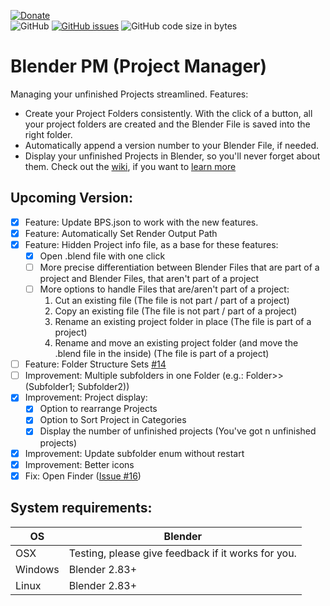 [![Donate](https://img.shields.io/endpoint?url=https%3A%2F%2Fraw.githubusercontent.com%2FBlenderDefender%2FBlenderDefender%2Fshields_endpoint%2FBlender_PM.json)](https://www.paypal.com/donate?hosted_button_id=DZE9NFSFPFMYS)  
![GitHub](https://img.shields.io/github/license/BlenderDefender/blender_project_starter?color=green&style=for-the-badge)
[![GitHub issues](https://img.shields.io/github/issues/BlenderDefender/blender_project_starter?style=for-the-badge)](https://github.com/BlenderDefender/blender_pm/issues)
![GitHub code size in bytes](https://img.shields.io/github/languages/code-size/BlenderDefender/blender_project_starter?style=for-the-badge)
# Blender PM (Project Manager)
Managing your unfinished Projects streamlined. Features:
- Create your Project Folders consistently. With the click of a button, all your project folders are
created and the Blender File is saved into the right folder.
- Automatically append a version number to your Blender File, if needed.
- Display your unfinished Projects in Blender, so you'll never forget about them.
Check out the [wiki](https://github.com/BlenderDefender/blender_pm/wiki), if you want to [learn more](https://github.com/BlenderDefender/blender_pm/wiki)

## Upcoming Version:
- [x] Feature: Update BPS.json to work with the new features.
- [x] Feature: Automatically Set Render Output Path
- [x] Feature: Hidden Project info file, as a base for these features:
    - [x] Open .blend file with one click
    - [ ] More precise differentiation between Blender Files that are part of a project and Blender Files, that aren't part of a project
    - [ ] More options to handle Files that are/aren't part of a project:
        1. Cut an existing file (The file is not part / part of a project)
        2. Copy an existing file (The file is not part / part of a project)
        3. Rename an existing project folder in place (The file is part of a project)
        4. Rename and move an existing project folder (and move the .blend file in the inside) (The file is part of a project)
- [ ] Feature: Folder Structure Sets [#14](https://github.com/BlenderDefender/blender_project_manager/issues/14)
- [ ] Improvement: Multiple subfolders in one Folder (e.g.: Folder>>(Subfolder1; Subfolder2))
- [x] Improvement: Project display:
    - [x] Option to rearrange Projects
    - [x] Option to Sort Project in Categories
    - [x] Display the number of unfinished projects (You've got n unfinished projects)
- [x] Improvement: Update subfolder enum without restart
- [x] Improvement: Better icons
- [x] Fix: Open Finder ([Issue #16](https://github.com/BlenderDefender/blender_pm/issues/16))

<!--
We've just hit another update. No features are planned so far. [Change this!](https://github.com/BlenderDefender/blender_pm/issues/new/choose)
-->

## System requirements:
| **OS** | **Blender** |
| ------------- | ------------- |
| OSX | Testing, please give feedback if it works for you. |
| Windows | Blender 2.83+ |
| Linux | Blender 2.83+ |
